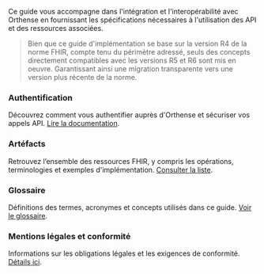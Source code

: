 Ce guide vous accompagne dans l'intégration et l'interopérabilité avec Orthense en fournissant les spécifications nécessaires à l'utilisation des API et des ressources associées.  

> Bien que ce guide d'implémentation se base sur la version R4 de la norme FHIR, compte tenu du périmètre adressé, seuls des concepts directement compatibles avec les versions R5 et R6 sont mis en oeuvre. 
Garantissant ainsi une migration transparente vers une version plus récente de la norme. 

### Authentification  
Découvrez comment vous authentifier auprès d'Orthense et sécuriser vos appels API. [Lire la documentation](auth-client-credentials.html).  

### Artéfacts  
Retrouvez l’ensemble des ressources FHIR, y compris les opérations, terminologies et exemples d'implémentation. [Consulter la liste](artifacts.html).  

### Glossaire  
Définitions des termes, acronymes et concepts utilisés dans ce guide. [Voir le glossaire](glossary.html).  

### Mentions légales et conformité  
Informations sur les obligations légales et les exigences de conformité. [Détails ici](disclaimer.html).  
